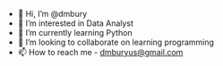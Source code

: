 - 👋 Hi, I’m @dmbury
- 👀 I’m interested in Data Analyst
- 🌱 I’m currently learning Python
- 💞️ I’m looking to collaborate on learning programming
- 📫 How to reach me - dmburyus@gmail.com

<!---
dmbury/dmbury is a ✨ special ✨ repository because its `README.md` (this file) appears on your GitHub profile.
You can click the Preview link to take a look at your changes.
--->
